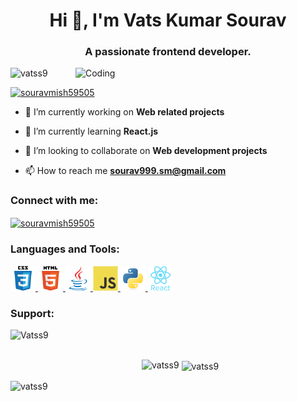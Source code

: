 
<h1 align="center">Hi 👋, I'm Vats Kumar Sourav</h1>
<h3 align="center">A passionate frontend developer.</h3>
<img align="right" alt="Coding" width="400" src="https://media1.giphy.com/media/Ah3zHH7hvsSB2/giphy.gif?cid=ecf05e473wrhf2f4ngulqk2t0bav0bwvh15r4sonfe0nidt1&ep=v1_gifs_search&rid=giphy.gif&ct=g">

<p align="left"> <img src="https://komarev.com/ghpvc/?username=vatss9&label=Profile%20views&color=0e75b6&style=flat" alt="vatss9" /> </p>

<p align="left"> <a href="https://twitter.com/souravmish59505" target="blank"><img src="https://img.shields.io/twitter/follow/souravmish59505?logo=twitter&style=for-the-badge" alt="souravmish59505" /></a> </p>

- 🔭 I’m currently working on **Web related projects**

- 🌱 I’m currently learning **React.js**

- 👯 I’m looking to collaborate on **Web development projects**

- 📫 How to reach me **sourav999.sm@gmail.com**

<h3 align="left">Connect with me:</h3>
<p align="left">
<a href="https://twitter.com/souravmish59505" target="blank"><img align="center" src="https://raw.githubusercontent.com/rahuldkjain/github-profile-readme-generator/master/src/images/icons/Social/twitter.svg" alt="souravmish59505" height="30" width="40" /></a>
</p>

<h3 align="left">Languages and Tools:</h3>
<p align="left"> <a href="https://www.w3schools.com/css/" target="_blank" rel="noreferrer"> <img src="https://raw.githubusercontent.com/devicons/devicon/master/icons/css3/css3-original-wordmark.svg" alt="css3" width="40" height="40"/> </a> <a href="https://www.w3.org/html/" target="_blank" rel="noreferrer"> <img src="https://raw.githubusercontent.com/devicons/devicon/master/icons/html5/html5-original-wordmark.svg" alt="html5" width="40" height="40"/> </a> <a href="https://www.java.com" target="_blank" rel="noreferrer"> <img src="https://raw.githubusercontent.com/devicons/devicon/master/icons/java/java-original.svg" alt="java" width="40" height="40"/> </a> <a href="https://developer.mozilla.org/en-US/docs/Web/JavaScript" target="_blank" rel="noreferrer"> <img src="https://raw.githubusercontent.com/devicons/devicon/master/icons/javascript/javascript-original.svg" alt="javascript" width="40" height="40"/> </a> <a href="https://www.python.org" target="_blank" rel="noreferrer"> <img src="https://raw.githubusercontent.com/devicons/devicon/master/icons/python/python-original.svg" alt="python" width="40" height="40"/> </a> <a href="https://reactjs.org/" target="_blank" rel="noreferrer"> <img src="https://raw.githubusercontent.com/devicons/devicon/master/icons/react/react-original-wordmark.svg" alt="react" width="40" height="40"/> </a> </p>

<h3 align="left">Support:</h3>
<p><a href="https://www.buymeacoffee.com/Vatss9"> <img align="left" src="https://cdn.buymeacoffee.com/buttons/v2/default-yellow.png" height="50" width="210" alt="Vatss9" /></a></p><br><br>

<p><img align="left" src="https://github-readme-stats.vercel.app/api/top-langs?username=vatss9&show_icons=true&locale=en&layout=compact" alt="vatss9" /></p>

<p>&nbsp;<img align="center" src="https://github-readme-stats.vercel.app/api?username=vatss9&show_icons=true&locale=en" alt="vatss9" /></p>

<p><img align="center" src="https://github-readme-streak-stats.herokuapp.com/?user=vatss9&" alt="vatss9" /></p>

